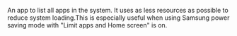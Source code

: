 An app to list all apps in the system. It uses as less resources as possible to reduce system loading.This is especially useful when using Samsung power saving mode with "Limit apps and Home screen" is on.

